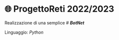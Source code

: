 # :globe_with_meridians: ProgettoReti 2022/2023
Realizzazione di una semplice # _**BotNet**_ 

Linguaggio: _Python_ 
